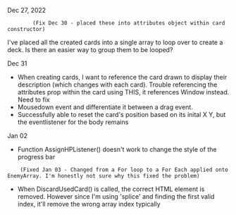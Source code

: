 Dec 27, 2022

<!-- I've created a Card class then extended this class for Attacks and Defenses. What about cards that deal damage and then get defense at same time? -->
            (Fix Dec 30 - placed these into attributes object within card constructor)
I've placed all the created cards into a single array to loop over to create a deck. Is there an easier way to group them to be looped?

Dec 31
- When creating cards, I want to reference the card drawn to display their description (which changes with each card). Trouble referencing the attributes prop within the card using THIS, it references Window instead. Need to fix
- Mousedown event and differentiate it between a drag event. 
- Successfully able to reset the card's position based on its inital X Y, but the eventlistener for the body remains

Jan 02 
- Function AssignHPListener() doesn't work to change the style of the progress bar
<!-- - Getting TypeError: cannot read properties of undefined (reading: id) when modifying the enemy HPs. Unsure why? -->
        (Fixed Jan 03 - Changed from a For loop to a For Each applied onto EnemyArray. I'm honestly not sure why this fixed the problem)
- When DiscardUsedCard() is called, the correct HTML element is removed. However since I'm using 'splice' and finding the first valid index, it'll remove the wrong array index typically

